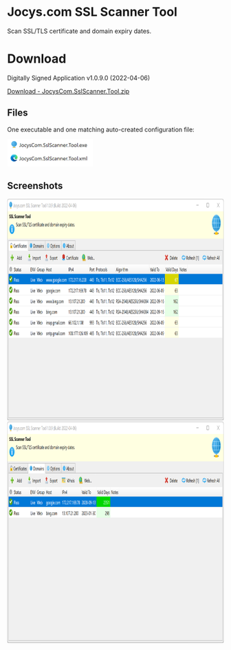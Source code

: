 # Jocys.com SSL Scanner Tool

Scan SSL/TLS certificate and domain expiry dates.

# Download

Digitally Signed Application v1.0.9.0 (2022-04-06)

[Download - JocysCom.SslScanner.Tool.zip](https://github.com/JocysCom/SslScanner/releases/download/1.0.0.0/JocysCom.SslScanner.zip)

## Files

One executable and one matching auto-created configuration file:

<img alt="Files" src="Tool/Documents/Images/JocysComSslScanner_Files.png" width="200" height="64">

## Screenshots

<img alt="Certificates" src="Tool/Documents/Images/JocysComSslScanner_Certificates.png" width="960" height="515">
                                                                                                               
<img alt="Domains" src="Tool/Documents/Images/JocysComSslScanner_Domains.png" width="960" height="515">
